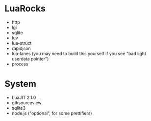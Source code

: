 # LuaRocks

- http
- lgi
- sqlite
- luv
- lua-struct
- rapidjson
- lua-lanes (you may need to build this yourself if you see "bad light userdata pointer")
- process

# System

- LuaJIT 2.1.0
- gtksourceview
- sqlite3
- node.js ("optional", for some prettifiers)
